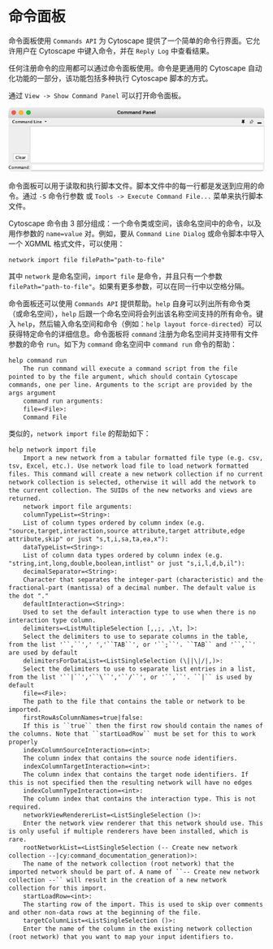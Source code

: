 # 命令面板

命令面板使用 `Commands API` 为 Cytoscape 提供了一个简单的命令行界面。它允许用户在 Cytoscape 中键入命令，并在 `Reply Log` 中查看结果。

任何注册命令的应用都可以通过命令面板使用。命令是更通用的 Cytoscape 自动化功能的一部分，该功能包括多种执行 Cytoscape 脚本的方式。

通过 `View -> Show Command Panel` 可以打开命令面板。

![](images/command-panel/command-panel.png)

命令面板可以用于读取和执行脚本文件。脚本文件中的每一行都是发送到应用的命令。通过 `-S` 命令行参数 或 `Tools -> Execute Command File...` 菜单来执行脚本文件。

Cytoscape 命令由 3 部分组成：一个命令类或空间，该命名空间中的命令，以及用作参数的 `name=value` 对。例如，要从 `Command Line Dialog` 或命令脚本中导入一个 XGMML 格式文件，可以使用：

```
network import file filePath="path-to-file"
```

其中 `network` 是命名空间，`import file` 是命令，并且只有一个参数 `filePath="path-to-file"`。如果有更多参数，可以在同一行中以空格分隔。

命令面板还可以使用 `Commands API` 提供帮助。`help` 自身可以列出所有命令类（或命名空间），`help` 后跟一个命名空间将会列出该名称空间支持的所有命令。键入 `help`，然后输入命名空间和命令（例如：`help layout force-directed`）可以获得特定命令的详细信息。命令面板将 `command` 注册为命名空间并支持带有文件参数的命令 `run`。如下为 `command` 命名空间中 `command run` 命令的帮助：

```
help command run
    The run command will execute a command script from the file pointed to by the file argument, which should contain Cytoscape commands, one per line. Arguments to the script are provided by the args argument
    command run arguments:
    file=<File>:
    Command File
```

类似的，`network import file` 的帮助如下：

```
help network import file
    Import a new network from a tabular formatted file type (e.g. csv, tsv, Excel, etc.). Use network load file to load network formatted files. This command will create a new network collection if no current network collection is selected, otherwise it will add the network to the current collection. The SUIDs of the new networks and views are returned.
    network import file arguments:
    columnTypeList=<String>:
    List of column types ordered by column index (e.g. "source,target,interaction,source attribute,target attribute,edge attribute,skip" or just "s,t,i,sa,ta,ea,x"):
    dataTypeList=<String>:
    List of column data types ordered by column index (e.g. "string,int,long,double,boolean,intlist" or just "s,i,l,d,b,il"):
    decimalSeparator=<String>:
    Character that separates the integer-part (characteristic) and the fractional-part (mantissa) of a decimal number. The default value is the dot "."
    defaultInteraction=<String>:
    Used to set the default interaction type to use when there is no interaction type column.
    delimiters=<ListMultipleSelection [,,;, ,\t, ]>:
    Select the delimiters to use to separate columns in the table, from the list '``,``',' ','``TAB``', or '``;``'. ``TAB`` and '``,``' are used by default
    delimitersForDataList=<ListSingleSelection (\||\|/|,)>:
    Select the delimiters to use to separate list entries in a list, from the list '``|``','``\``','``/``', or '``,``'. ``|`` is used by default
    file=<File>:
    The path to the file that contains the table or network to be imported.
    firstRowAsColumnNames=true|false:
    If this is ``true`` then the first row should contain the names of the columns. Note that ``startLoadRow`` must be set for this to work properly
    indexColumnSourceInteraction=<int>:
    The column index that contains the source node identifiers.
    indexColumnTargetInteraction=<int>:
    The column index that contains the target node identifiers. If this is not specified then the resulting network will have no edges
    indexColumnTypeInteraction=<int>:
    The column index that contains the interaction type. This is not required.
    networkViewRendererList=<ListSingleSelection ()>:
    Enter the network view renderer that this network should use. This is only useful if multiple renderers have been installed, which is rare.
    rootNetworkList=<ListSingleSelection (-- Create new network collection --|cy:command_documentation_generation)>:
    The name of the network collection (root network) that the imported network should be part of. A name of ``-- Create new network collection --`` will result in the creation of a new network collection for this import.
    startLoadRow=<int>:
    The starting row of the import. This is used to skip over comments and other non-data rows at the beginning of the file.
    targetColumnList=<ListSingleSelection ()>:
    Enter the name of the column in the existing network collection (root network) that you want to map your input identifiers to.
```
